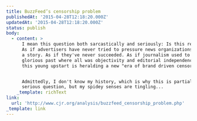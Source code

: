 ```yaml
---
title: BuzzFeed’s censorship problem
publishedAt: '2015-04-28T12:18:20.000Z'
updatedAt: '2015-04-28T12:18:20.000Z'
status: publish
body:
  - content: >
      I mean this question both sarcastically and seriously: Is this really new?
      As if advertisers have never tried to pressure news organizations to kill
      a story. As if they've never succeeded. As if journalism used to live in a
      glorious past where all was objectivity and editorial independence and
      this young upstart is heralding a new "era of brand driven censorship."


      Admittedly, I don't know my history, which is why this is partially a
      serious question, but my spidey senses are tingling...
    _template: richText
link:
  url: 'http://www.cjr.org/analysis/buzzfeed_censorship_problem.php'
_template: link
---
```


